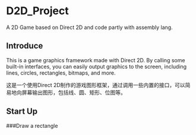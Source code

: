 # D2D_Project
A 2D Game based on Direct 2D and code partly with assembly lang.
## Introduce
This is a game graphics framework made with Direct 2D. By calling some built-in interfaces, you can easily output graphics to the screen, including lines, circles, rectangles, bitmaps, and more.


这是一个使用Direct 2D制作的游戏图形框架，通过调用一些内置的接口，可以简易地向屏幕输出图形，包括线、圆、矩形、位图等。

## Start Up
###Draw a rectangle
